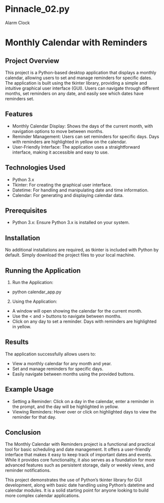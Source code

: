 # Pinnacle_02.py
Alarm Clock

# Monthly Calendar with Reminders

## Project Overview
This project is a Python-based desktop application that displays a monthly calendar, allowing users to set and manage reminders for specific dates. The application is built using the tkinter library, providing a simple and intuitive graphical user interface (GUI). Users can navigate through different months, set reminders on any date, and easily see which dates have reminders set.

## Features
- Monthly Calendar Display: Shows the days of the current month, with navigation options to move between months.
- Reminder Management: Users can set reminders for specific days. Days with reminders are highlighted in yellow on the calendar.
- User-Friendly Interface: The application uses a straightforward interface, making it accessible and easy to use.

## Technologies Used
- Python 3.x
- Tkinter: For creating the graphical user interface.
- Datetime: For handling and manipulating date and time information.
- Calendar: For generating and displaying calendar data.

## Prerequisites
- Python 3.x: Ensure Python 3.x is installed on your system.
  
## Installation
No additional installations are required, as tkinter is included with Python by default. Simply download the project files to your local machine.

## Running the Application
1. Run the Application:
- python calendar_app.py

2. Using the Application:
- A window will open showing the calendar for the current month.
- Use the < and > buttons to navigate between months.
- Click on any day to set a reminder. Days with reminders are highlighted in yellow.

## Results
The application successfully allows users to:
- View a monthly calendar for any month and year.
- Set and manage reminders for specific days.
- Easily navigate between months using the provided buttons.

## Example Usage
- Setting a Reminder: Click on a day in the calendar, enter a reminder in the prompt, and the day will be highlighted in yellow.
- Viewing Reminders: Hover over or click on highlighted days to view the reminder for that day.

## Conclusion
The Monthly Calendar with Reminders project is a functional and practical tool for basic scheduling and date management. It offers a user-friendly interface that makes it easy to keep track of important dates and events. While it provides core functionality, it also serves as a foundation for more advanced features such as persistent storage, daily or weekly views, and reminder notifications.

This project demonstrates the use of Python’s tkinter library for GUI development, along with basic date handling using Python’s datetime and calendar modules. It is a solid starting point for anyone looking to build more complex calendar applications.
